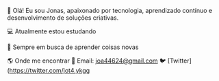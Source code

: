

👋 Olá! Eu sou Jonas, apaixonado por tecnologia, aprendizado contínuo e desenvolvimento de soluções criativas.

💻 Atualmente estou estudando

🌱 Sempre em busca de aprender coisas novas

🌎 Onde me encontrar  📧 Email: joa44624@gmail.com  🐦 [Twitter](https://twitter.com/jot4.ykgg


